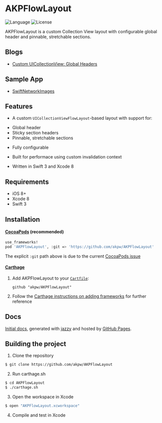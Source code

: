 AKPFlowLayout
============

![Language](https://img.shields.io/badge/language-Swift3-orange.svg)
![License](https://img.shields.io/badge/License-MIT%20License-blue.svg)



AKPFlowLayout is a custom Collection View layout with configurable global header and pinnable, stretchable sections.


## Blogs
* [Custom UICollectionView: Global Headers](http://www.akpdev.com/articles/2016/06/16/CollectionView-I.html)


## Sample App
* [SwiftNetworkImages](https://github.com/akpw/SwiftNetworkImages)


## Features

* A custom `UICollectionViewFlowLayout`-based layout with support for:
 - Global header
 - Sticky section headers 
 - Pinnable, stretchable sections

* Fully configurable

* Built for performace using custom invalidation context

* Written in Swift 3 and Xcode 8

## Requirements
* iOS 8+
* Xcode 8
* Swift 3

## Installation

#### [CocoaPods](http://cocoapods.org) (recommended)

````sh
use_frameworks!
pod 'AKPFlowLayout', :git => 'https://github.com/akpw/AKPFlowLayout'
````
The explicit `:git` path above is due to the current [CocoaPods issue](https://github.com/CocoaPods/CocoaPods/issues/5663)


#### [Carthage](https://github.com/Carthage/Carthage)
1. Add AKPFlowLayout to your [`Cartfile`](https://github.com/Carthage/Carthage/blob/master/Documentation/Artifacts.md#cartfile):
    ```
    github "akpw/AKPFlowLayout"
    ```
2. Follow the [Carthage instructions on adding frameworks](https://github.com/Carthage/Carthage/blob/master/README.md#adding-frameworks-to-an-application) for further reference


## Docs		
 [Initial docs][docsLink], generated with [jazzy](https://github.com/realm/jazzy) and hosted by [GitHub Pages](https://pages.github.com).


## Building the project

1) Clone the repository

```bash
$ git clone https://github.com/akpw/AKPFlowLayout
```

2) Run carthage.sh

```bash
$ cd AKPFlowLayout
$ ./carthage.sh
```

3) Open the workspace in Xcode

```bash
$ open "AKPFlowLayout.xcworkspace"
```

4) Compile and test in Xcode




[docsLink]:https://akpw.github.io//AKPFlowLayout/index.html




